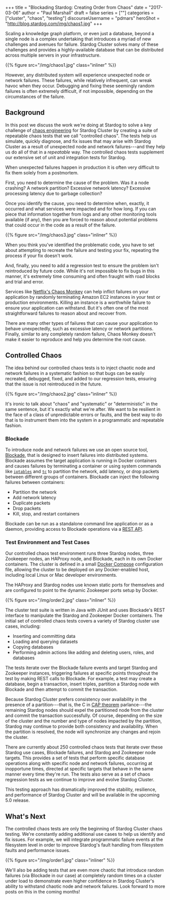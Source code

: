 +++
title = "Blockading Stardog: Creating Order from Chaos"
date = "2017-03-06"
author = "Paul Marshall"
draft = false
series = [""]
categories = ["cluster", "chaos", "testing"]
discourseUsername = "pdmars"
heroShot = "http://blog.stardog.com/img/chaos1.jpg"
+++

Scaling a knowledge graph platform, or even just a database, beyond a single node is a complex undertaking that introduces a myriad of new challenges and avenues for failure. Stardog Cluster
solves many of these challenges and provides a highly-available
database that can be distributed across multiple servers in your infrastructure.<!--more-->

{{% figure src="/img/chaos1.jpg" class="inliner" %}}

However, any distributed system will experience unexpected node or network
failures. These failures, while relatively infrequent, can wreak havoc 
when they occur. Debugging and fixing these seemingly random
failures is often extremely difficult, if not impossible, depending on the
circumstances of the failure.

## Background

In this post we discuss the work we're doing at Stardog to solve a key challenge of
[chaos engineering](http://techblog.netflix.com/2014/09/introducing-chaos-engineering.html)
for Stardog Cluster by creating a suite of repeatable chaos tests that we call
"controlled chaos". The tests help us simulate, quickly diagnose, and fix issues
that may arise with Stardog Cluster as a result of unexpected node and network
failures---and they help us do all of that in a *repeatable* way. The controlled chaos tests supplement our extensive set of unit and
integration tests for Stardog.

When unexpected failures happen in production it is often very difficult to fix
them solely from a postmortem. 

First, you need to determine the cause of the
problem. Was it a node crashing? A network partition? Excessive network latency?
Excessive processing latency due to garbage collection? 

Once you identify the cause, you need to determine when, exactly, it
occurred and what services were impacted and for how long. If you can piece
that information together from logs and any other monitoring tools available
(if any), then you are forced to reason about potential problems that could
occur in the code as a result of the failure.

{{% figure src="/img/chaos3.jpg" class="inliner" %}}

When you think you've identified the problematic code, you have to
set about attempting to recreate the failure and testing your fix, repeating
the process if your fix doesn't work. 

And, finally, you need to add a regression
test to ensure the problem isn't reintroduced by future code.
While it's not impossible to fix bugs in this manner, it's extremely
time consuming and often fraught with road blocks and trial and error.

Services like [Netflix's Chaos Monkey](https://github.com/Netflix/SimianArmy/wiki/Chaos-Monkey)
can help inflict failures on your application by randomly terminating Amazon
EC2 instances in your test or production environments. Killing an instance is a
worthwhile failure to ensure your application can withstand. But it's 
often one of the most straightforward failures to reason about and
recover from. 

There are many other types of failures that can cause your
application to behave unexpectedly, such as excessive latency or network
partitions. Finally, similar to any completely random failure, Chaos Monkey
doesn't make it easier to reproduce and help you
determine the root cause.

## Controlled Chaos

The idea behind our controlled chaos tests is to inject chaotic node and
network failures in a systematic fashion so that bugs can be easily recreated,
debugged, fixed, and added to our regression tests, ensuring that the issue is
not reintroduced in the future.

{{% figure src="/img/chaos2.jpg" class="inliner" %}}

It's ironic to talk about "chaos" and "systematic" or "deterministic" in the same sentence, but it's exactly what we're after. We want to be resilient in the face of a class of unpredictable errors or faults, and the best way to do that is to instrument them into the system in a programmatic and repeatable fashion.

### Blockade

To introduce node and network failures we use an open source tool,
[Blockade](https://github.com/worstcase/blockade), that is designed to insert
failures into distributed systems. Blockade assumes the
target application is running in Docker containers and causes failures by
terminating a container or using system commands like [`iptables`](https://en.wikipedia.org/wiki/Iptables) and [`tc`](http://tldp.org/HOWTO/Traffic-Control-HOWTO/intro.html)
to partition the network, add latency, or drop packets between different
groups of containers. Blockade can inject the following failures between
containers:

- Partition the network
- Add network latency
- Duplicate packets
- Drop packets
- Kill, stop, and restart containers

Blockade can be run as a standalone command line application or as a daemon,
providing access to Blockade operations via a
[REST API](http://blockade.readthedocs.io/en/latest/rest.html).

### Test Environment and Test Cases

Our controlled chaos test environment runs three Stardog nodes, three Zookeeper nodes, an HAProxy node, and Blockade, each in its own Docker containers. The
cluster is defined in a small [Docker Compose](https://docs.docker.com/compose/)
configuration file, allowing the cluster to be deployed on any Docker-enabled
host, including local Linux or Mac developer environments. 

The HAProxy and Stardog nodes use known static ports for themselves and are configured to point
to the dynamic Zookeeper ports setup by Docker.

{{% figure src="/img/order2.jpg" class="inliner" %}}

The cluster test suite is written in Java with JUnit and uses Blockade's REST
interface to manipulate the Stardog and Zookeeper Docker containers.
The initial set of controlled chaos tests covers a variety of Stardog
cluster use cases, including:

- Inserting and committing data
- Loading and querying datasets
- Copying databases
- Performing admin actions like adding and deleting users, roles, and databases

The tests iterate over the Blockade failure events and target Stardog and
Zookeeper instances, triggering failures at specific points throughout the test
by making REST calls to Blockade. For example, a test may create a database,
begin a transaction, insert triples, partition a Stardog node with Blockade and
then attempt to commit the transaction. 

Because Stardog Cluster prefers consistency over availability in the presence of a partition---that is, the C in [CAP theorem](https://www.infoq.com/articles/cap-twelve-years-later-how-the-rules-have-changed)
parlance---the remaining Stardog nodes should expel the partitioned node from
the cluster and commit the transaction successfully. Of course, depending on the
size of the cluster and the number and type of nodes impacted by the partition,
Stardog may continue to provide both consistency and availability. When the
partition is resolved, the node will synchronize any changes and rejoin
the cluster.

There are currently about 250 controlled chaos tests that iterate over these
Stardog use cases, Blockade failures, and Stardog and Zookeeper node targets.
This provides a set of tests that perform specific database operations along with
specific node and network failures, occurring at inopportune times, directed
at specific targets that behave in the same manner every time they're run. The
tests also serve as a set of chaos regression tests as we continue to improve
and evolve Stardog Cluster.

This testing approach has dramatically improved the stability, resilience, and performance of Stardog Cluster and will be available in the upcoming 5.0 release.

## What's Next

The controlled chaos tests are only the beginning of Stardog Cluster chaos
testing. We're constantly adding additional use cases to help us identify
and fix issues. For example, we will integrate programmatic failure events at the filesystem level in order to improve Stardog's fault handling from filesystem faults and performance issues.

{{% figure src="/img/order1.jpg" class="inliner" %}}

We'll also be adding tests that are even more chaotic 
that introduce random failures (via Blockade in our case)
at completely random times on a cluster under load to demonstrate even higher
confidence in Stardog Cluster's ability to withstand chaotic node and network
failures. Look forward to more posts on this in the coming months!
